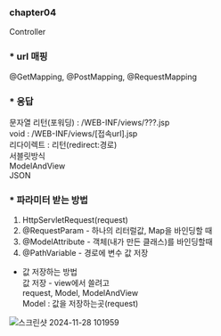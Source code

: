 ### chapter04 <br>
Controller <br>
### * url 매핑 <br>
@GetMapping, @PostMapping, @RequestMapping <br>
 
### * 응답
문자열 리턴(포워딩) : /WEB-INF/views/???.jsp <br>
void : /WEB-INF/views/[접속url].jsp <br>
리다이렉트 : 리턴(redirect:경로) <br>
서블릿방식 <br>
ModelAndView <br>
JSON <br>

### * 파라미터 받는 방법 <br>
1. HttpServletRequest(request) <br>
2. @RequestParam - 하나의 리터럴값, Map을 바인딩할 때 <br>
3. @ModelAttribute - 객체(내가 만든 클래스)를 바인딩할때 <br>
4. @PathVariable - 경로에 변수 값 저장 <br>

* 값 저장하는 방법  <br>
값 저장 - view에서 쓸려고  <br>
request, Model, ModelAndView  <br>
Model : 값을 저장하는곳(request) <br>

![스크린샷 2024-11-28 101959](https://github.com/user-attachments/assets/c93ba565-1a77-4639-a688-4583f2e153bb)
